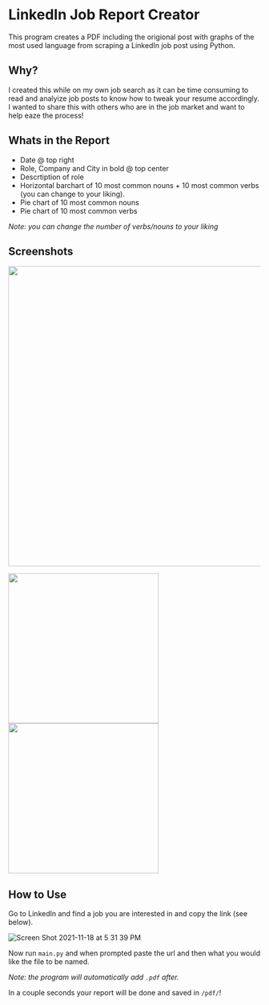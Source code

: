 # LinkedIn Job Report Creator

This program creates a PDF including the origional post with graphs of the most used language from scraping a LinkedIn job post using Python.

## Why?
I created this while on my own job search as it can be time consuming to read and analyize job posts to know how to tweak your resume accordingly. I wanted to share this with others who are in the job market and want to help eaze the process!


## Whats in the Report
- Date @ top right
- Role, Company and City in bold @ top center
- Descrtiption of role
- Horizontal barchart of 10 most common nouns + 10 most common verbs (you can change to your liking).
- Pie chart of 10 most common nouns
- Pie chart of 10 most common verbs

*Note: you can change the number of verbs/nouns to your liking*

## Screenshots

<img src="https://user-images.githubusercontent.com/89824813/142559264-d28db50b-5785-4915-a11f-dfb7f8427de3.png" width="600">
<p float="left">
<img src="https://user-images.githubusercontent.com/89824813/142559301-b090b410-81e9-4e10-bd3c-b0c0fa51282e.png" height="300"/>
<img src="https://user-images.githubusercontent.com/89824813/142559303-32c293be-ac3d-40c1-a387-db0494a08fb2.png" height="300"/>
<p>

## How to Use

Go to LinkedIn and find a job you are interested in and copy the link (see below).

![Screen Shot 2021-11-18 at 5 31 39 PM](https://user-images.githubusercontent.com/89824813/142558000-9eb836b6-5a16-44d2-a62d-ecdd51b8f58d.png)

Now run `main.py` and when prompted paste the url and then what you would like the file to be named. 

*Note: the program will automatically add `.pdf` after.*

In a couple seconds your report will be done and saved in `/pdf/`!


